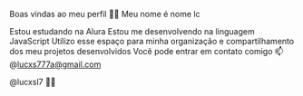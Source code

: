 Boas vindas ao meu perfil 💙💙
Meu nome é nome lc

Estou estudando na Alura
Estou me desenvolvendo na linguagem JavaScript
Utilizo esse espaço para minha organização e compartilhamento dos meu projetos desenvolvidos
Você pode entrar em contato comigo 📫
@lucxs777a@gmail.com

@lucxsl7  🐕‍🦺
